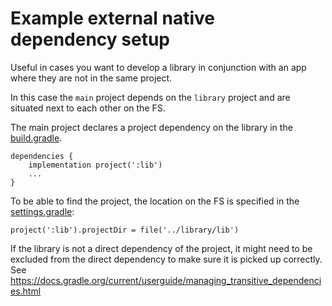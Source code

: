 # Example external native dependency setup


Useful in cases you want to develop a library in conjunction with an app where they are not in the same project.

In this case the `main` project depends on the `library` project and are situated next to each other on the FS.

The main project declares a project dependency on the library in the [build.gradle](https://github.com/ivovandongen/android-external-native-dep/blob/master/main/app/build.gradle). 

```
dependencies {
    implementation project(':lib')
    ...
}
```

To be able to find the project, the location on the FS is specified in the [settings.gradle](https://github.com/ivovandongen/android-external-native-dep/blob/master/main/settings.gradle):

```
project(':lib').projectDir = file('../library/lib')
```

If the library is not a direct dependency of the project, it might need to be excluded from the direct dependency to make sure it is picked up correctly. See https://docs.gradle.org/current/userguide/managing_transitive_dependencies.html
